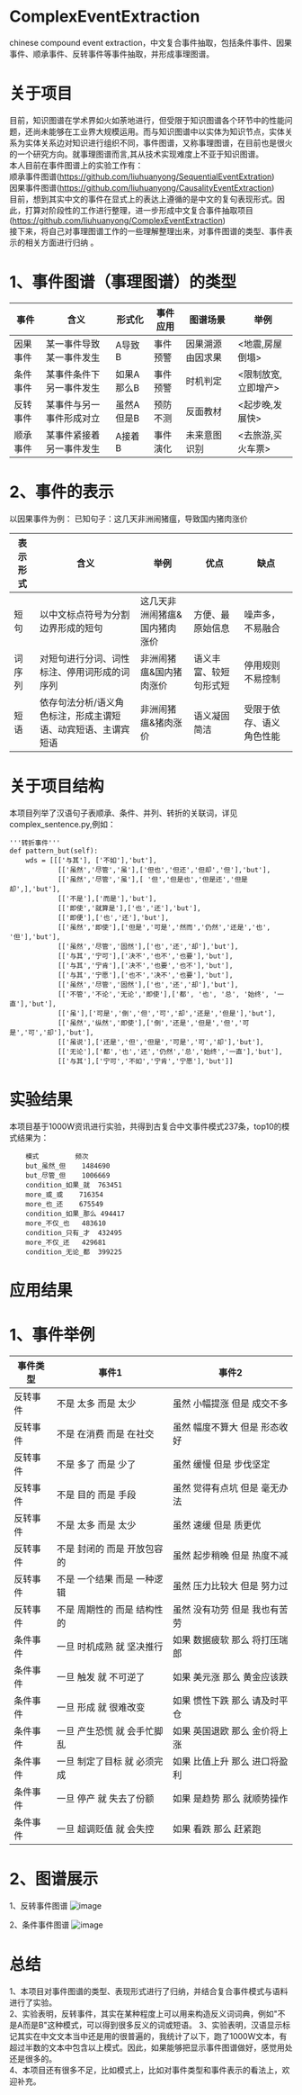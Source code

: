 # ComplexEventExtraction
chinese compound event extraction，中文复合事件抽取，包括条件事件、因果事件、顺承事件、反转事件等事件抽取，并形成事理图谱。

# 关于项目
目前，知识图谱在学术界如火如荼地进行，但受限于知识图谱各个环节中的性能问题，还尚未能够在工业界大规模运用。而与知识图谱中以实体为知识节点，实体关系为实体关系边对知识进行组织不同，事件图谱，又称事理图谱，在目前也是很火的一个研究方向。就事理图谱而言,其从技术实现难度上不亚于知识图谱。  
本人目前在事件图谱上的实验工作有：  
顺承事件图谱(https://github.com/liuhuanyong/SequentialEventExtration)  
因果事件图谱(https://github.com/liuhuanyong/CausalityEventExtraction)  
目前，想到其实中文的事件在显式上的表达上遵循的是中文的复句表现形式。因此，打算对阶段性的工作进行整理，进一步形成中文复合事件抽取项目(https://github.com/liuhuanyong/ComplexEventExtraction)  
接下来，将自己对事理图谱工作的一些理解整理出来，对事件图谱的类型、事件表示的相关方面进行归纳  。

# 1、事件图谱（事理图谱）的类型
| 事件 | 含义 | 形式化 | 事件应用 | 图谱场景 | 举例 |
| --- | --- | --- | --- | --- | --- |
| 因果事件 | 某一事件导致某一事件发生 | A导致B  | 事件预警  |因果溯源 由因求果  | <地震,房屋倒塌> |
| 条件事件 | 某事件条件下另一事件发生 | 如果A那么B  |事件预警  |时机判定  | <限制放宽,立即增产> |
| 反转事件 | 某事件与另一事件形成对立 | 虽然A但是B  |预防不测  |反面教材  | <起步晚,发展快>|
| 顺承事件 | 某事件紧接着另一事件发生 |  A接着B  |事件演化  |未来意图识别  | <去旅游,买火车票>  |

# 2、事件的表示
以因果事件为例：
已知句子：这几天非洲闹猪瘟，导致国内猪肉涨价

|表示形式 | 含义 | 举例 | 优点 | 缺点 |
| --- | --- | --- | --- | --- |
| 短句 | 以中文标点符号为分割边界形成的短句 | 这几天非洲闹猪瘟&国内猪肉涨价  | 方便、最原始信息  |噪声多，不易融合|
| 词序列 | 对短句进行分词、词性标注、停用词形成的词序列 | 非洲闹猪瘟&国内猪肉涨价  |语义丰富、较短句形式短  |停用规则不易控制  |
| 短语 | 依存句法分析/语义角色标注，形成主谓短语、动宾短语、主谓宾短语 | 非洲闹猪瘟&猪肉涨价  |语义凝固简洁  |受限于依存、语义角色性能  |

# 关于项目结构
本项目列举了汉语句子表顺承、条件、并列、转折的关联词，详见complex_sentence.py,例如：

    '''转折事件'''
    def pattern_but(self):
        wds = [[['与其'], ['不如'],'but'],
                [['虽然','尽管','虽'],['但也','但还','但却','但'],'but'],
                [['虽然','尽管','虽'],[ '但','但是也','但是还','但是却',],'but'],
                [['不是'],['而是'],'but'],
                [['即使','就算是'],['也','还'],'but'],
                [['即便'],['也','还'],'but'],
                [['虽然','即使'],['但是','可是','然而','仍然','还是','也', '但'],'but'],
                [['虽然','尽管','固然'],['也','还','却'],'but'],
                [['与其','宁可'],['决不','也不','也要'],'but'],
                [['与其','宁肯'],['决不','也要','也不'],'but'],
                [['与其','宁愿'],['也不','决不','也要'],'but'],
                [['虽然','尽管','固然'],['也','还','却'],'but'],
                [['不管','不论','无论','即使'],['都', '也', '总', '始终', '一直'],'but'],
                [['虽'],['可是','倒','但','可','却','还是','但是'],'but'],
                [['虽然','纵然','即使'],['倒','还是','但是','但','可是','可','却'],'but'],
                [['虽说'],['还是','但','但是','可是','可','却'],'but'],
                [['无论'],['都','也','还','仍然','总','始终','一直'],'but'],
                [['与其'],['宁可','不如','宁肯','宁愿'],'but']]

# 实验结果
本项目基于1000W资讯进行实验，共得到古复合中文事件模式237条，top10的模式结果为：

        模式         频次
        but_虽然_但	1484690
        but_尽管_但	1006669
        condition_如果_就	763451
        more_或_或	716354
        more_也_还	675549
        condition_如果_那么	494417
        more_不仅_也	483610
        condition_只有_才	432495
        more_不仅_还	429681
        condition_无论_都	399225

# 应用结果

# 1、事件举例

| 事件类型 | 事件1 | 事件2 |
| --- | --- | --- |
| 反转事件 | 不是	太多	而是	太少 |虽然	小幅提涨	但是	成交不多|
| 反转事件 | 不是	在消费	而是	在社交 | 虽然	幅度不算大	但是	形态收好 |
| 反转事件 | 不是	多了	而是	少了| 虽然	缓慢	但是	步伐坚定 |
| 反转事件 | 不是	目的	而是	手段 | 虽然	觉得有点坑	但是	毫无办法|
| 反转事件 | 不是	太多	而是	太少 | 虽然	速缓	但是	质更优 |
| 反转事件 | 不是	封闭的	而是	开放包容的 | 虽然	起步稍晚	但是	热度不减 |
| 反转事件 | 不是	一个结果	而是	一种逻辑 | 虽然	压力比较大	但是	努力过 |
| 反转事件 | 不是	周期性的	而是	结构性的 | 虽然	没有功劳	但是	我也有苦劳 |
| 条件事件 | 一旦	时机成熟	就	坚决推行 |如果	数据疲软	那么	将打压瑞郎  |
| 条件事件 | 一旦	触发	就	不可逆了 | 如果	美元涨	那么	黄金应该跌 |
| 条件事件 | 一旦	形成	就	很难改变 | 如果	惯性下跌	那么	请及时平仓 |
| 条件事件 | 一旦	产生恐慌	就	会手忙脚乱 |如果	英国退欧	那么	金价将上涨  |
| 条件事件 | 一旦	制定了目标	就	必须完成 |如果	比值上升	那么	进口将盈利  |
| 条件事件 | 一旦	停产	就	失去了份额 | 如果	是趋势	那么	就顺势操作 |
| 条件事件 | 一旦	超调贬值	就	会失控 | 如果	看跌	那么	赶紧跑 |

# 2、图谱展示

1、反转事件图谱
![image](https://github.com/SmartCommunitySZ/ComplexEventExtraction/blob/master/img/but.png)

2、条件事件图谱
![image](https://github.com/SmartCommunitySZ/ComplexEventExtraction/blob/master/img/condition.png)


# 总结
1、本项目对事件图谱的类型、表现形式进行了归纳，并结合复合事件模式与语料进行了实验。  
2、实验表明，反转事件，其实在某种程度上可以用来构造反义词词典，例如"不是A而是B"这种模式，可以得到很多反义的词或短语。
3、实验表明，汉语显示标记其实在中文文本当中还是用的很普遍的，我统计了以下，跑了1000W文本，有超过半数的文本中包含以上模式。因此，如果能够把显示事件图谱做好，感觉用处还是很多的。  
4、本项目还有很多不足，比如模式上，比如对事件类型和事件表示的看法上，欢迎补充。  
